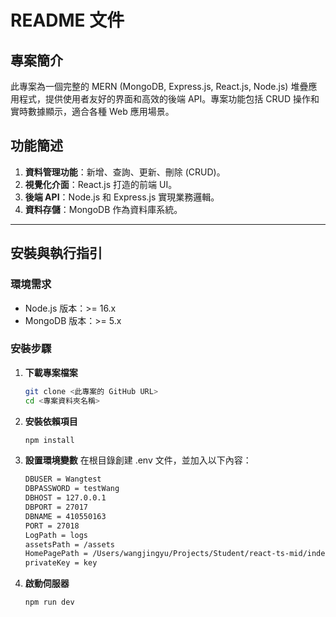 # README 文件

## 專案簡介
此專案為一個完整的 MERN (MongoDB, Express.js, React.js, Node.js) 堆疊應用程式，提供使用者友好的界面和高效的後端 API。專案功能包括 CRUD 操作和實時數據顯示，適合各種 Web 應用場景。

## 功能簡述
1. **資料管理功能**：新增、查詢、更新、刪除 (CRUD)。
2. **視覺化介面**：React.js 打造的前端 UI。
3. **後端 API**：Node.js 和 Express.js 實現業務邏輯。
4. **資料存儲**：MongoDB 作為資料庫系統。

---

## 安裝與執行指引

### 環境需求
- Node.js 版本：>= 16.x
- MongoDB 版本：>= 5.x

### 安裝步驟

1. **下載專案檔案**
   ```bash
   git clone <此專案的 GitHub URL>
   cd <專案資料夾名稱>

2. **安裝依賴項目**
   ```bash
   npm install
   
3. **設置環境變數** 在根目錄創建 .env 文件，並加入以下內容：
   ```bash
   DBUSER = Wangtest
   DBPASSWORD = testWang
   DBHOST = 127.0.0.1
   DBPORT = 27017
   DBNAME = 410550163
   PORT = 27018
   LogPath = logs
   assetsPath = /assets
   HomePagePath = /Users/wangjingyu/Projects/Student/react-ts-mid/index.html
   privateKey = key
4. **啟動伺服器**
   ```bash
   npm run dev
